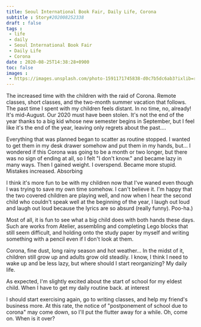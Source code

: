```yaml
---
title: Seoul International Book Fair, Daily Life, Corona
subtitle : Story#202008252338
draft : false
tags :
 - life
 - daily
 - Seoul International Book Fair
 - Daily Life
 - Corona
date : 2020-08-25T14:38:28+0900
toc: false
images : 
 - https://images.unsplash.com/photo-1591171745838-d0c7b5dc6ab3?ixlib=rb-1.2.1&q=80&fm=jpg&crop=entropy&cs=tinysrgb&w=1080&fit=max&ixid=eyJhcHBfaWQiOjE1NTU0OX0
---
```


The increased time with the children with the raid of Corona. Remote classes, short classes, and the two-month summer vacation that follows. The past time I spent with my children feels distant. In no time, no, already! It's mid-August. Our 2020 must have been stolen. It's not the end of the year thanks to a big kid whose new semester begins in September, but I feel like it's the end of the year, leaving only regrets about the past....  

Everything that was planned began to scatter as routine stopped. I wanted to get them in my desk drawer somehow and put them in my hands, but... I wondered if this Corona was going to be a month or two longer, but there was no sign of ending at all, so I felt "I don't know." and became lazy in many ways. Then I gained weight. I overspend. Became more stupid. Mistakes increased. Absorbing  

I think it's more fun to be with my children now that I've waned even though I was trying to save my own time somehow. I can't believe it. I'm happy that the two covered children are playing well, and now when I hear the second child who couldn't speak well at the beginning of the year, I laugh out loud and laugh out loud because the lyrics are so absurd (really funny). Poo-ha.)  

Most of all, it is fun to see what a big child does with both hands these days. Such are works from Atelier, assembling and completing Lego blocks that still seem difficult, and holding onto the study paper by myself and writing something with a pencil even if I don't look at them.  

Corona, fine dust, long rainy season and hot weather... In the midst of it, children still grow up and adults grow old steadily. I know, I think I need to wake up and be less lazy, but where should I start reorganizing? My daily life.  

As expected, I'm slightly excited about the start of school for my eldest child. When I have to get my daily routine back. at interest  

I should start exercising again, go to writing classes, and help my friend's business more. At this rate, the notice of "postponement of school due to corona" may come down, so I'll put the flutter away for a while. Oh, come on. When is it over?  

